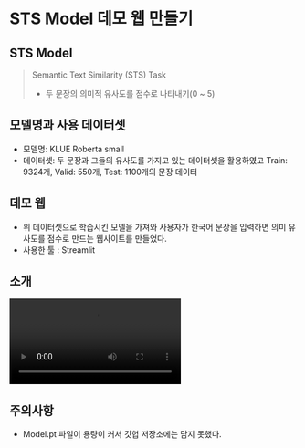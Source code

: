 # STS Model 데모 웹 만들기

## STS Model
> Semantic Text Similarity (STS) Task
> - 두 문장의 의미적 유사도를 점수로 나타내기(0 ~ 5)
## 모델명과 사용 데이터셋
- 모델명: KLUE Roberta small
- 데이터셋: 두 문장과 그들의 유사도를 가지고 있는 데이터셋을 활용하였고 Train: 9324개, Valid: 550개, Test: 1100개의 문장 데이터

## 데모 웹
- 위 데이터셋으로 학습시킨 모델을 가져와 사용자가 한국어 문장을 입력하면 의미 유사도를 점수로 만드는 웹사이트를 만들었다. 
- 사용한 툴 : Streamlit

## 소개
![소개영상](https://user-images.githubusercontent.com/99182998/235419407-ed14b6a4-2107-4df4-8723-736916ab8a2b.mp4)

## 주의사항
- Model.pt 파일이 용량이 커서 깃헙 저장소에는 담지 못했다. 


